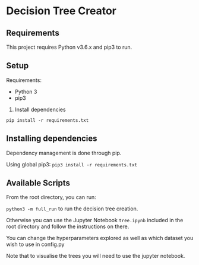 # Decision Tree Creator

## Requirements

This project requires Python v3.6.x and pip3 to run.

## Setup

Requirements:
- Python 3
- pip3

1. Install dependencies

`pip install -r requirements.txt`


## Installing dependencies

Dependency management is done through pip.

Using global pip3: `pip3 install -r requirements.txt`

## Available Scripts

From the root directory, you can run:

`python3 -m full_run` to run the decision tree creation.

Otherwise you can use the Jupyter Notebook `tree.ipynb` included in the root directory and follow the instructions on there.

You can change the hyperparameters explored as well as which dataset you wish to use in config.py

Note that to visualise the trees you will need to use the jupyter notebook.

